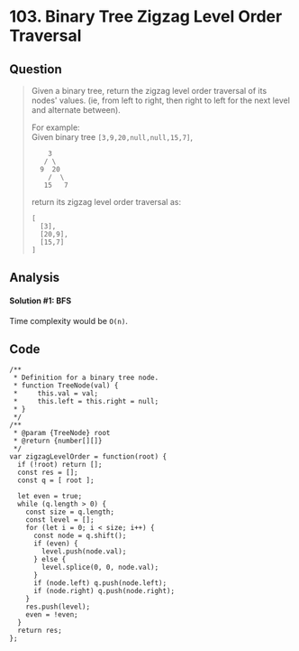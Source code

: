# 103. Binary Tree Zigzag Level Order Traversal

## Question

> Given a binary tree, return the zigzag level order traversal of its nodes' values. \(ie, from left to right, then right to left for the next level and alternate between\).
>
> For example:  
> Given binary tree `[3,9,20,null,null,15,7]`,  
>
>
> ```text
>     3
>    / \
>   9  20
>     /  \
>    15   7
> ```
>
> return its zigzag level order traversal as:  
>
>
> ```text
> [
>   [3],
>   [20,9],
>   [15,7]
> ]
> ```

## Analysis

#### Solution \#1: BFS

Time complexity would be `O(n)`.

## Code

```text
/**
 * Definition for a binary tree node.
 * function TreeNode(val) {
 *     this.val = val;
 *     this.left = this.right = null;
 * }
 */
/**
 * @param {TreeNode} root
 * @return {number[][]}
 */
var zigzagLevelOrder = function(root) {
  if (!root) return [];
  const res = [];
  const q = [ root ];
  
  let even = true;
  while (q.length > 0) {
    const size = q.length;
    const level = [];
    for (let i = 0; i < size; i++) {
      const node = q.shift();
      if (even) {
        level.push(node.val);
      } else {
        level.splice(0, 0, node.val);
      }
      if (node.left) q.push(node.left);
      if (node.right) q.push(node.right);
    }
    res.push(level);
    even = !even;
  } 
  return res;
};
```

